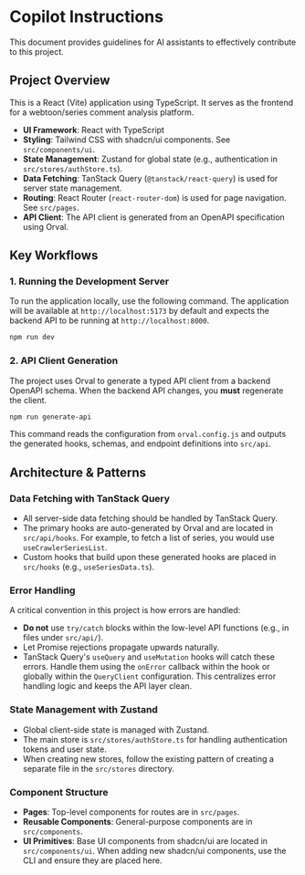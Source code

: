 # Copilot Instructions

This document provides guidelines for AI assistants to effectively contribute to this project.

## Project Overview

This is a React (Vite) application using TypeScript. It serves as the frontend for a webtoon/series comment analysis platform.

- **UI Framework**: React with TypeScript
- **Styling**: Tailwind CSS with shadcn/ui components. See `src/components/ui`.
- **State Management**: Zustand for global state (e.g., authentication in `src/stores/authStore.ts`).
- **Data Fetching**: TanStack Query (`@tanstack/react-query`) is used for server state management.
- **Routing**: React Router (`react-router-dom`) is used for page navigation. See `src/pages`.
- **API Client**: The API client is generated from an OpenAPI specification using Orval.

## Key Workflows

### 1. Running the Development Server

To run the application locally, use the following command. The application will be available at `http://localhost:5173` by default and expects the backend API to be running at `http://localhost:8000`.

```bash
npm run dev
```

### 2. API Client Generation

The project uses Orval to generate a typed API client from a backend OpenAPI schema. When the backend API changes, you **must** regenerate the client.

```bash
npm run generate-api
```

This command reads the configuration from `orval.config.js` and outputs the generated hooks, schemas, and endpoint definitions into `src/api`.

## Architecture & Patterns

### Data Fetching with TanStack Query

- All server-side data fetching should be handled by TanStack Query.
- The primary hooks are auto-generated by Orval and are located in `src/api/hooks`. For example, to fetch a list of series, you would use `useCrawlerSeriesList`.
- Custom hooks that build upon these generated hooks are placed in `src/hooks` (e.g., `useSeriesData.ts`).

### Error Handling

A critical convention in this project is how errors are handled:

- **Do not** use `try/catch` blocks within the low-level API functions (e.g., in files under `src/api/`).
- Let Promise rejections propagate upwards naturally.
- TanStack Query's `useQuery` and `useMutation` hooks will catch these errors. Handle them using the `onError` callback within the hook or globally within the `QueryClient` configuration. This centralizes error handling logic and keeps the API layer clean.

### State Management with Zustand

- Global client-side state is managed with Zustand.
- The main store is `src/stores/authStore.ts` for handling authentication tokens and user state.
- When creating new stores, follow the existing pattern of creating a separate file in the `src/stores` directory.

### Component Structure

- **Pages**: Top-level components for routes are in `src/pages`.
- **Reusable Components**: General-purpose components are in `src/components`.
- **UI Primitives**: Base UI components from shadcn/ui are located in `src/components/ui`. When adding new shadcn/ui components, use the CLI and ensure they are placed here.
